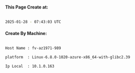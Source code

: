 
   
#### This Page Create at:

```bash

2025-01-28 - 07:43:03 UTC

```

#### Create By Machine:

```bash

Host Name : fv-az1971-989

platform  : Linux-6.8.0-1020-azure-x86_64-with-glibc2.39

Ip Local  : 10.1.0.163

```

